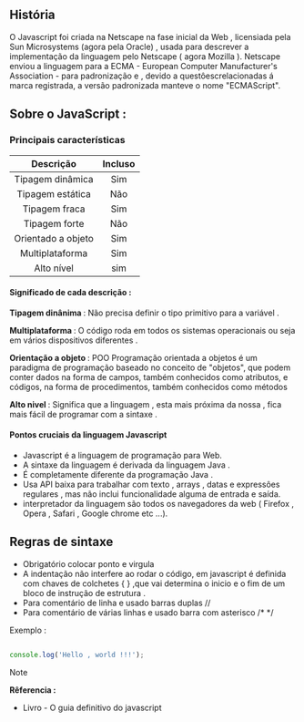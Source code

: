 
## História

<p> O Javascript foi criada na Netscape na fase inicial da Web , licensiada pela Sun Microsystems (agora pela Oracle) , usada para descrever a implementação da linguagem pelo Netscape ( agora Mozilla ). Netscape enviou a linguagem para a ECMA - European Computer Manufacturer's Association - para padronização e , devido a questôescrelacionadas á marca registrada, a versão padronizada manteve o nome "ECMAScript". </p>


## Sobre o JavaScript : 

### Principais características 

| Descrição | Incluso | 
|:--:|:--:|
|Tipagem dinâmica | Sim |
|Tipagem estática | Não | 
|Tipagem fraca | Sim |
|Tipagem forte | Não |
|Orientado a objeto | Sim |
|Multiplataforma | Sim |
|Alto nível | sim |

#### Significado de cada descrição : 

<strong> Tipagem dinânima </strong> : Não precisa definir o tipo primitivo para a variável . </p> 
<strong>Multiplataforma </strong> : O código roda em todos os sistemas operacionais ou seja em vários dispositivos diferentes . </p> 
<strong> Orientação a objeto </strong> : POO Programação orientada a objetos é um paradigma de programação baseado no conceito de "objetos", que podem conter dados na forma de campos, também conhecidos como atributos, e códigos, na forma de procedimentos, também conhecidos como métodos </p>
<strong> Alto nivel  </strong> : Significa que a linguagem , esta mais próxima da nossa , fica mais fácil de programar com a sintaxe .

#### Pontos cruciais da linguagem Javascript

 * Javascript é a linguagem de programação para Web.
 * A sintaxe da linguagem é derivada da linguagem Java .
 * É completamente diferente da programação Java .
 * Usa API baixa para trabalhar com texto , arrays , datas e expressôes regulares , mas não inclui funcionalidade alguma de entrada e saída. 
 * interpretador da linguagem são todos os navegadores da web ( Firefox , Opera , Safari , Google chrome etc ...).


## Regras de sintaxe 

* Obrigatório colocar ponto e virgula 
* A indentação não interfere ao rodar o código, em javascript é definida com chaves de colchetes { } ,que vai determina o inicio e o fim de um bloco de instrução de estrutura .
* Para comentário de linha e usado barras duplas  // 
* Para comentário de várias linhas e usado barra com asterisco /* */



Exemplo :

```javascript

console.log('Hello , world !!!');

```


> [!NOTE]
> <strong>Rêferencia : </strong> 
> * Livro - O guia definitivo do javascript
